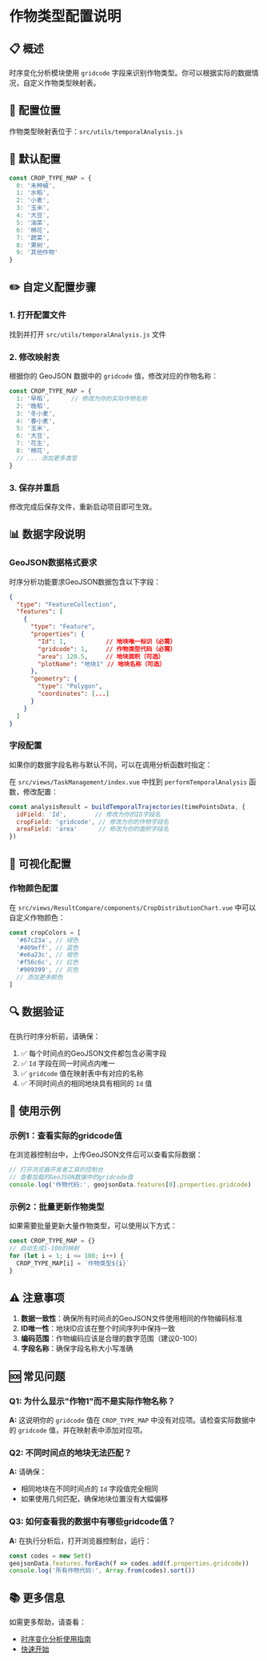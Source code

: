 # 作物类型配置说明

## 📋 概述

时序变化分析模块使用 `gridcode` 字段来识别作物类型。你可以根据实际的数据情况，自定义作物类型映射表。

## 🔧 配置位置

作物类型映射表位于：`src/utils/temporalAnalysis.js`

## 📝 默认配置

```javascript
const CROP_TYPE_MAP = {
  0: '未种植',
  1: '水稻',
  2: '小麦',
  3: '玉米',
  4: '大豆',
  5: '油菜',
  6: '棉花',
  7: '蔬菜',
  8: '果树',
  9: '其他作物'
}
```

## ✏️ 自定义配置步骤

### 1. 打开配置文件

找到并打开 `src/utils/temporalAnalysis.js` 文件

### 2. 修改映射表

根据你的 GeoJSON 数据中的 `gridcode` 值，修改对应的作物名称：

```javascript
const CROP_TYPE_MAP = {
  1: '早稻',      // 修改为你的实际作物名称
  2: '晚稻',
  3: '冬小麦',
  4: '春小麦',
  5: '玉米',
  6: '大豆',
  7: '花生',
  8: '棉花',
  // ... 添加更多类型
}
```

### 3. 保存并重启

修改完成后保存文件，重新启动项目即可生效。

## 📊 数据字段说明

### GeoJSON数据格式要求

时序分析功能要求GeoJSON数据包含以下字段：

```json
{
  "type": "FeatureCollection",
  "features": [
    {
      "type": "Feature",
      "properties": {
        "Id": 1,           // 地块唯一标识（必需）
        "gridcode": 1,     // 作物类型代码（必需）
        "area": 120.5,     // 地块面积（可选）
        "plotName": "地块1" // 地块名称（可选）
      },
      "geometry": {
        "type": "Polygon",
        "coordinates": [...]
      }
    }
  ]
}
```

### 字段配置

如果你的数据字段名称与默认不同，可以在调用分析函数时指定：

在 `src/views/TaskManagement/index.vue` 中找到 `performTemporalAnalysis` 函数，修改配置：

```javascript
const analysisResult = buildTemporalTrajectories(timePointsData, {
  idField: 'Id',        // 修改为你的ID字段名
  cropField: 'gridcode', // 修改为你的作物字段名
  areaField: 'area'      // 修改为你的面积字段名
})
```

## 🎨 可视化配置

### 作物颜色配置

在 `src/views/ResultCompare/components/CropDistributionChart.vue` 中可以自定义作物颜色：

```javascript
const cropColors = [
  '#67c23a', // 绿色
  '#409eff', // 蓝色
  '#e6a23c', // 橙色
  '#f56c6c', // 红色
  '#909399', // 灰色
  // 添加更多颜色
]
```

## 🔍 数据验证

在执行时序分析前，请确保：

1. ✅ 每个时间点的GeoJSON文件都包含必需字段
2. ✅ `Id` 字段在同一时间点内唯一
3. ✅ `gridcode` 值在映射表中有对应的名称
4. ✅ 不同时间点的相同地块具有相同的 `Id` 值

## 📖 使用示例

### 示例1：查看实际的gridcode值

在浏览器控制台中，上传GeoJSON文件后可以查看实际数据：

```javascript
// 打开浏览器开发者工具的控制台
// 查看加载的GeoJSON数据中的gridcode值
console.log('作物代码:', geojsonData.features[0].properties.gridcode)
```

### 示例2：批量更新作物类型

如果需要批量更新大量作物类型，可以使用以下方式：

```javascript
const CROP_TYPE_MAP = {}
// 自动生成1-100的映射
for (let i = 1; i <= 100; i++) {
  CROP_TYPE_MAP[i] = `作物类型${i}`
}
```

## ⚠️ 注意事项

1. **数据一致性**：确保所有时间点的GeoJSON文件使用相同的作物编码标准
2. **ID唯一性**：地块ID应该在整个时间序列中保持一致
3. **编码范围**：作物编码应该是合理的数字范围（建议0-100）
4. **字段名称**：确保字段名称大小写准确

## 🆘 常见问题

### Q1: 为什么显示"作物1"而不是实际作物名称？

**A:** 这说明你的 `gridcode` 值在 `CROP_TYPE_MAP` 中没有对应项。请检查实际数据中的 `gridcode` 值，并在映射表中添加对应项。

### Q2: 不同时间点的地块无法匹配？

**A:** 请确保：
- 相同地块在不同时间点的 `Id` 字段值完全相同
- 如果使用几何匹配，确保地块位置没有大幅偏移

### Q3: 如何查看我的数据中有哪些gridcode值？

**A:** 在执行分析后，打开浏览器控制台，运行：

```javascript
const codes = new Set()
geojsonData.features.forEach(f => codes.add(f.properties.gridcode))
console.log('所有作物代码:', Array.from(codes).sort())
```

## 📚 更多信息

如需更多帮助，请查看：
- [时序变化分析使用指南](./功能使用指南.md)
- [快速开始](./快速开始.md)



